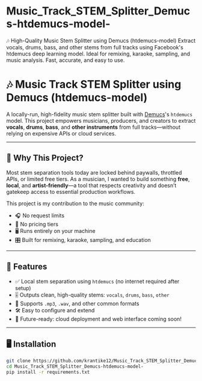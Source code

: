 # Music_Track_STEM_Splitter_Demucs-htdemucs-model-
🎶 High-Quality Music Stem Splitter using Demucs (htdemucs-model) Extract vocals, drums, bass, and other stems from full tracks using Facebook's htdemucs deep learning model. Ideal for remixing, karaoke, sampling, and music analysis. Fast, accurate, and easy to use.


# 🎶 Music Track STEM Splitter using Demucs (htdemucs-model)

A locally-run, high-fidelity music stem splitter built with [Demucs](https://github.com/facebookresearch/demucs)'s `htdemucs` model. This project empowers musicians, producers, and creators to extract **vocals**, **drums**, **bass**, and **other instruments** from full tracks—without relying on expensive APIs or cloud services.

---

## 🌟 Why This Project?

Most stem separation tools today are locked behind paywalls, throttled APIs, or limited free tiers. As a musician, I wanted to build something **free**, **local**, and **artist-friendly**—a tool that respects creativity and doesn’t gatekeep access to essential production workflows.

This project is my contribution to the music community:  
- 🎧 No request limits  
- 💸 No pricing tiers  
- 🖥️ Runs entirely on your machine  
- 🎛️ Built for remixing, karaoke, sampling, and education

---

## 🚀 Features

- ✅ Local stem separation using `htdemucs` (no internet required after setup)
- 🎚️ Outputs clean, high-quality stems: `vocals`, `drums`, `bass`, `other`
- 📁 Supports `.mp3`, `.wav`, and other common formats
- 🛠️ Easy to configure and extend
- 🧠 Future-ready: cloud deployment and web interface coming soon!

---

## 🖥️ Installation

```bash
git clone https://github.com/krantike12/Music_Track_STEM_Splitter_Demucs-htdemucs-model-.git
cd Music_Track_STEM_Splitter_Demucs-htdemucs-model-
pip install -r requirements.txt
